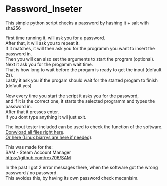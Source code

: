 # Password_Inseter
This simple python script checks a password by hashing it + salt with sha256

First time running it, will ask you for a password.  
After that, it will ask you to repeat it.  
If it matches, it will then ask you for the programm you want to insert the password in.  
Then you will can also set the arguments to start the program (optional).  
Next it ask you for the progamm wait time.   
That is how long to wait before the progam is ready to get the input (default 2s).  
Lastly it ask you if the progam should wait for the started progam to finish (default yes)  

Now every time you start the script it asks you for the password,  
and if it is the correct one, it starts the selected programm and types the password in.  
After that it presses enter.  
If you dont type anything it wil just exit.

The input tester included can be used to check the function of the software.  
[Donwload all files right here](https://codeberg.org/marvin1099/Password_Inseter/releases).  
[Or here (Linux biarrys are here if needed)](https://github.com/marvin1099/Password_Inseter/releases).

This was made for the:  
SAM - Steam Account Manager  
https://github.com/rex706/SAM

In the past I got 2 error messages there, when the software got the wrong password / no password.  
This avoides this, by having its own password check mecanisim.
